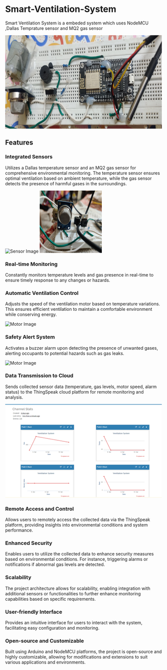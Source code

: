 # Smart-Ventilation-System
Smart Ventilation System is a embeded system which uses NodeMCU ,Dallas Temprature sensor and MQ2 gas sensor

<img src="/Images/ArduinoCircuit.jpg" alt="Circuit Image" width="600" height="300" >

## Features
### Integrated Sensors
Utilizes a Dallas temperature sensor and an MQ2 gas sensor for comprehensive environmental monitoring. The temperature sensor ensures optimal ventilation based on ambient temperature, while the gas sensor detects the presence of harmful gases in the surroundings.

<img src="/Images/IMG_20240411_210255.jpg" alt="Sensor Image" width="200" height="200" >
<img src="/Images/IMG_20240411_210311.jpg" alt="Sensor Image" width="200" height="200" >

### Real-time Monitoring
Constantly monitors temperature levels and gas presence in real-time to ensure timely response to any changes or hazards.

### Automatic Ventilation Control
Adjusts the speed of the ventilation motor based on temperature variations. This ensures efficient ventilation to maintain a comfortable environment while conserving energy.

<img src="/Images/IMG_20240411_211009.jpg" alt="Motor Image" width="200" height="200" >

### Safety Alert System
Activates a buzzer alarm upon detecting the presence of unwanted gases, alerting occupants to potential hazards such as gas leaks.

<img src="/Images/IMG_20240411_211143.jpg" alt="Motor Image" width="200" height="200" >

### Data Transmission to Cloud
Sends collected sensor data (temperature, gas levels, motor speed, alarm status) to the ThingSpeak cloud platform for remote monitoring and analysis.

<img src="/Screenshot%202024-04-11%20205720.png" alt="Cloud Data" width="600" height="300" >

### Remote Access and Control
Allows users to remotely access the collected data via the ThingSpeak platform, providing insights into environmental conditions and system performance.

### Enhanced Security
Enables users to utilize the collected data to enhance security measures based on environmental conditions. For instance, triggering alarms or notifications if abnormal gas levels are detected.

### Scalability
The project architecture allows for scalability, enabling integration with additional sensors or functionalities to further enhance monitoring capabilities based on specific requirements.

### User-friendly Interface
Provides an intuitive interface for users to interact with the system, facilitating easy configuration and monitoring.

### Open-source and Customizable
Built using Arduino and NodeMCU platforms, the project is open-source and highly customizable, allowing for modifications and extensions to suit various applications and environments.


